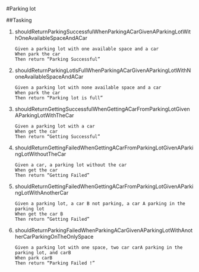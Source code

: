 #Parking lot

##Tasking

1. shouldReturnParkingSuccessfulWhenParkingACarGivenAParkingLotWithOneAvailableSpaceAndACar
    ```
    Given a parking lot with one available space and a car
    When park the car
    Then return “Parking Successful”
1. shouldReturnParkingLotIsFullWhenParkingACarGivenAParkingLotWithNoneAvailableSpaceAndACar
    ```
    Given a parking lot with none available space and a car 
    When park the car
    Then return “Parking lot is full”
1. shouldReturnGettingSuccessfulWhenGettingACarFromParkingLotGivenAParkingLotWithTheCar
    ```
    Given a parking lot with a car
    When get the car
    Then return “Getting Successful”
1. shouldReturnGettingFailedWhenGettingACarFromParkingLotGivenAParkingLotWithoutTheCar
    ```
    Given a car, a parking lot without the car
    When get the car
    Then return “Getting Failed”
1. shouldReturnGettingFailedWhenGettingACarFromParkingLotGivenAParkingLotWithAnotherCar
    ```
    Given a parking lot, a car B not parking, a car A parking in the parking lot
    When get the car B
    Then return “Getting Failed”
1. shouldReturnParkingFailedWhenParkingACarGivenAParkingLotWithAnotherCarParkingOnTheOnlySpace
    ```
    Given a parking lot with one space, two car carA parking in the parking lot, and carB
    When park carB
    Then return “Parking Failed !” 
